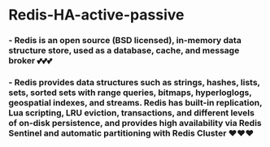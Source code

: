 # Redis-HA-active-passive
### - Redis is an open source (BSD licensed), in-memory data structure store, used as a database, cache, and message broker 💕💕💕
### - Redis provides data structures such as strings, hashes, lists, sets, sorted sets with range queries, bitmaps, hyperloglogs, geospatial indexes, and streams. Redis has built-in replication, Lua scripting, LRU eviction, transactions, and different levels of on-disk persistence, and provides high availability via Redis Sentinel and automatic partitioning with Redis Cluster ❤❤❤
